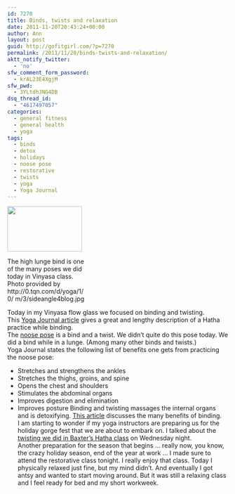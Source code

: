 ```yaml
---
id: 7270
title: Binds, twists and relaxation
date: 2011-11-20T20:43:24+00:00
author: Ann
layout: post
guid: http://gofitgirl.com/?p=7270
permalink: /2011/11/20/binds-twists-and-relaxation/
aktt_notify_twitter:
  - 'no'
sfw_comment_form_password:
  - krAL23E4XgjM
sfw_pwd:
  - 3YLtdhJNG4DB
dsq_thread_id:
  - "4617497057"
categories:
  - general fitness
  - general health
  - yoga
tags:
  - binds
  - detox
  - holidays
  - noose pose
  - restorative
  - twists
  - yoga
  - Yoga Journal
---
```

<div style="width: 180px" class="wp-caption alignleft">
  <a href="http://0.tqn.com/d/yoga/1/0/m/3/sideangle4blog.jpg"><img title="High lunge bind" src="http://0.tqn.com/d/yoga/1/0/m/3/sideangle4blog.jpg" alt="" width="170" height="103" /></a>
  
  <p class="wp-caption-text">
    The high lunge bind is one of the many poses we did today in Vinyasa class. Photo provided by http://0.tqn.com/d/yoga/1/0/ m/3/sideangle4blog.jpg
  </p>
</div>

  
Today in my Vinyasa flow glass we focused on binding and twisting.  
This [Yoga Journal article](http://www.yogajournal.com/practice/2734) gives a great and lengthy description of a Hatha practice while binding.  
The [noose pose](http://www.yogajournal.com/poses/937) is a bind and a twist. We didn&#8217;t quite do this pose today. We did a bind while in a lunge. (Among many other binds and twists.)  
Yoga Journal states the following list of benefits one gets from practicing the noose pose:

  * Stretches and strengthens the ankles
  * Stretches the thighs, groins, and spine
  * Opens the chest and shoulders
  * Stimulates the abdominal organs
  * Improves digestion and elimination
  * Improves posture
Binding and twisting massages the internal organs and is detoxifying. [This article](http://laura-susan-henry.suite101.com/benefits-of-binding-in-yoga-poses-a181567) discusses the many benefits of binding.  
I am starting to wonder if my yoga instructors are preparing us for the holiday gorge fest that we are about to embark on. I talked about the [twisting we did in Baxter&#8217;s Hatha class](http://gofitgirl.com/?p=7212) on Wednesday night.  
Another preparation for the season that begins &#8230; really now, you know, the crazy holiday season, end of the year at work &#8230; I made sure to attend the restorative class tonight. I really enjoy that class. Today I physically relaxed just fine, but my mind didn&#8217;t. And eventually I got antsy and wanted to start moving around. But it was still a relaxing class and I feel ready for bed and my short workweek.